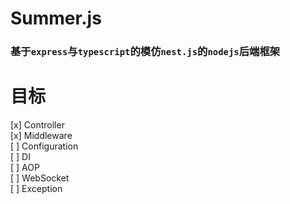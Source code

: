 # Summer.js
### 基于`express`与`typescript`的模仿`nest.js`的`nodejs`后端框架

# 目标
[x] Controller  
[x] Middleware  
[ ] Configuration  
[ ] DI  
[ ] AOP  
[ ] WebSocket  
[ ] Exception